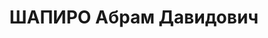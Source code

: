 ---
title: ШАПИРО Абрам Давидович
description: 'еврей

  Сотрудник АзФАН. Прож.: Аз.ССР, г.Баку.

  Арестован в 1936

  Обвинение: член троцкистской террор. организации (Софронович, Чичикалов, Тихомиров
  и др.).

  Приговор: ВК ВС СССР, 12.10.1937 - ВМН.

  Расстрелян 12.10.1937

  Источники: Сталинский список от 03.10.1937 (Аз.ССР, Кат.1)| Определение ВКВС СССР
  10.09.1955, 07.04.1956 (упоминание)| Личное дело Р.Ахундова (АПД УДПАР, ф.19, оп.11,
  д.90)| "Восстановление памяти", №1 (спецвыпуск газ. "Сархад").'
---